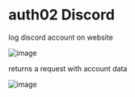 # auth02 Discord
log discord account on website

![image](https://user-images.githubusercontent.com/47954728/132723565-2dd5abc9-f1bf-4a03-868e-965f0b2354c8.png)

returns a request with account data

![image](https://user-images.githubusercontent.com/47954728/132723647-555c390e-469b-42ce-848f-147383ad12d9.png)

